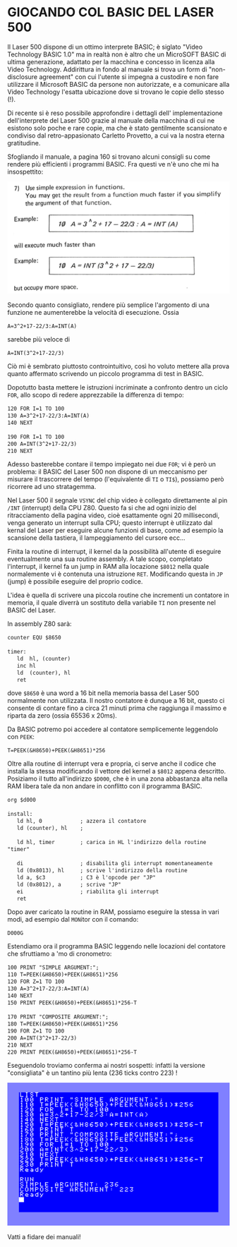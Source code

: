 # GIOCANDO COL BASIC DEL LASER 500

Il Laser 500 dispone di un ottimo interprete BASIC; è siglato
"Video Technology BASIC 1.0" ma in realtà non è altro che 
un MicroSOFT BASIC di ultima generazione, adattato per la macchina e
concesso in licenza alla Video Technology. Addirittura
in fondo al manuale si trova un form di "non-disclosure agreement"
con cui l'utente si impegna a custodire e non fare utilizzare 
il Microsoft BASIC da persone non autorizzate, e a comunicare
alla Video Technology l'esatta ubicazione dove si trovano
le copie dello stesso (!).

Di recente si è reso possibile approfondire i dettagli dell'
implementazione dell'interprete del Laser 500 grazie al 
manuale della macchina di cui ne esistono solo poche e rare copie, 
ma che è stato gentilmente scansionato e condiviso dal retro-appasionato
Carletto Provetto, a cui va la nostra eterna gratitudine. 

Sfogliando il manuale, a pagina 160 si trovano alcuni consigli 
su come rendere più efficienti i programmi BASIC. Fra questi ve n'è 
uno che mi ha insospettito:

![manual page](manual_page_160_snip.png)

Secondo quanto consigliato, rendere più semplice l'argomento di una funzione 
ne aumenterebbe la velocità di esecuzione. Ossia
```
A=3^2+17-22/3:A=INT(A)
```
sarebbe più veloce di
```
A=INT(3^2+17-22/3)
```

Ciò mi è sembrato piuttosto controintuitivo, così ho voluto 
mettere alla prova quanto affermato scrivendo un piccolo programma 
di test in BASIC.

Dopotutto basta mettere le istruzioni incriminate a confronto
dentro un ciclo `FOR`, allo scopo di redere apprezzabile 
la differenza di tempo:

```
120 FOR I=1 TO 100
130 A=3^2+17-22/3:A=INT(A)
140 NEXT

190 FOR I=1 TO 100
200 A=INT(3^2+17-22/3)
210 NEXT
```

Adesso basterebbe contare il tempo impiegato nei due `FOR`; vi
è però un problema: il BASIC del Laser 500 non dispone di un meccanismo
per misurare il trascorrere del tempo (l'equivalente 
di `TI` o `TI$`), possiamo però ricorrere ad uno stratagemma.

Nel Laser 500 il segnale `VSYNC` del chip video è collegato direttamente
al pin `/INT` (interrupt) della CPU Z80. Questo fa si che ad ogni inizio 
del ritracciamento della pagina video, cioè esattamente ogni 20 millisecondi, 
venga generato un interrupt sulla CPU; questo interrupt è utilizzato dal kernal 
del Laser per eseguire alcune funzioni di base, come ad esempio la scansione della 
tastiera, il lampeggiamento del cursore ecc... 

Finita la routine di interrupt, il kernel da la possibilità all'utente di eseguire 
eventualmente una sua routine assembly. A tale scopo, completato l'interrupt, 
il kernel fa un jump in RAM alla locazione `$8012` nella quale normalemente 
vi è contenuta una istruzione `RET`. Modificando questa in `JP` (jump)
è possibile eseguire del proprio codice. 

L'idea è quella di scrivere una piccola routine che incrementi 
un contatore in memoria, il quale diverrà un sostituto della variabile `TI` non
presente nel BASIC del Laser.

In assembly Z80 sarà:

```
counter EQU $8650

timer:
   ld  hl, (counter)
   inc hl
   ld  (counter), hl
   ret
```

dove `$8650` è una word a 16 bit nella memoria bassa del Laser 500 normalmente non utilizzata. 
Il nostro contatore è dunque a 16 bit, questo ci consente di contare fino a circa 21 minuti prima
che raggiunga il massimo e riparta da zero (ossia 65536 x 20ms).

Da BASIC potremo poi accedere al contatore semplicemente leggendolo con `PEEK`:
```
T=PEEK(&H8650)+PEEK(&H8651)*256
```

Oltre alla routine di interrupt vera e propria, ci serve anche il codice che installa
la stessa modificando il vettore del kernel a `$8012` appena descritto. Posiziamo il tutto 
all'indirizzo `$D000`, che è in una zona abbastanza alta nella RAM libera tale da non andare
in conflitto con il programma BASIC. 

```
org $d000

install:
   ld hl, 0            ; azzera il contatore
   ld (counter), hl    ;

   ld hl, timer        ; carica in HL l'indirizzo della routine "timer"

   di                  ; disabilita gli interrupt momentaneamente
   ld (0x8013), hl     ; scrive l'indirizzo della routine
   ld a, $c3           ; C3 è l'opcode per "JP"
   ld (0x8012), a      ; scrive "JP"
   ei                  ; riabilita gli interrupt
   ret
```

Dopo aver caricato la routine in RAM, possiamo eseguire la stessa
in vari modi, ad esempio dal `MON`itor con il comando:
```
D000G
```

Estendiamo ora il programma BASIC leggendo nelle locazioni 
del contatore che sfruttiamo a 'mo di cronometro:

```
100 PRINT "SIMPLE ARGUMENT:";
110 T=PEEK(&H8650)+PEEK(&H8651)*256
120 FOR Z=1 TO 100
130 A=3^2+17-22/3:A=INT(A)
140 NEXT
150 PRINT PEEK(&H8650)+PEEK(&H8651)*256-T

170 PRINT "COMPOSITE ARGUMENT:";
180 T=PEEK(&H8650)+PEEK(&H8651)*256
190 FOR Z=1 TO 100
200 A=INT(3^2+17-22/3)
210 NEXT
220 PRINT PEEK(&H8650)+PEEK(&H8651)*256-T
```

Eseguendolo troviamo conferma ai
nostri sospetti: infatti la versione "consigliata"
è un tantino più lenta (236 ticks contro 223) !

![screenshot](screenshot.png)

Vatti a fidare dei manuali!


